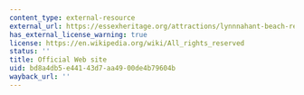 ```yaml
---
content_type: external-resource
external_url: https://essexheritage.org/attractions/lynnnahant-beach-reservation
has_external_license_warning: true
license: https://en.wikipedia.org/wiki/All_rights_reserved
status: ''
title: Official Web site
uid: bd8a4db5-e441-43d7-aa49-00de4b79604b
wayback_url: ''
---
```

